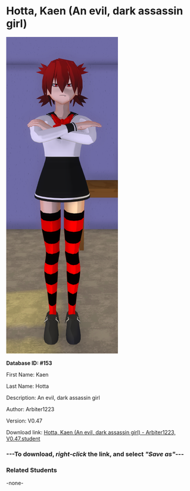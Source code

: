 # Hotta, Kaen (An evil, dark assassin girl)

<img src="Files/Hotta, Kaen (An evil, dark assassin girl).png" title="Hotta, Kaen (An evil, dark assassin girl) - Arbiter1223, V0.47">

**Database ID: #153**

First Name: Kaen

Last Name: Hotta

Description: An evil, dark assassin girl

Author: Arbiter1223

Version: V0.47

Download link: <a href="https://raw.githubusercontent.com/Arbiter1223/Daigaku-Gurashi-Custom-Students/master/Students/Files/Hotta%2C%20Kaen%20(An%20evil%2C%20dark%20assassin%20girl)%20-%20Arbiter1223%2C%20V0.47.student">Hotta, Kaen (An evil, dark assassin girl) - Arbiter1223, V0.47.student</a>

### ---**To download, _right-click_ the link, and select _"Save as"_**---

### Related Students

-none-

